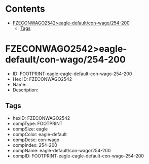 



Contents
========

* [FZECONWAGO2542>eagle-default/con-wago/254-200](#fzeconwago2542eagle-defaultcon-wago254-200)
	* [Tags](#tags)

# FZECONWAGO2542>eagle-default/con-wago/254-200

- ID: FOOTPRINT-eagle-eagle-default-con-wago-254-200
- Hex ID: FZECONWAGO2542
- Name: 
- Description: 

## Tags

- hexID: FZECONWAGO2542
- oompType: FOOTPRINT
- oompSize: eagle
- oompColor: eagle-default
- oompDesc: con-wago
- oompIndex: 254-200
- oompName: eagle-default/con-wago/254-200
- oompID: FOOTPRINT-eagle-eagle-default-con-wago-254-200

